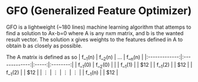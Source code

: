 # GFO (Generalized Feature Optimizer)
GFO is a lightweight (~180 lines) machine learning algorithm
that attemps to find a solution to Ax-b=0 where A is any
nxm matrix, and b is the wanted result vector. The solution x
gives weights to the features defined in A to obtain b as closely
as possible.

The A matrix is defined as so
| f_<sub>1</sub>(n) | f_<sub>2</sub>(n) | ... | f_<sub>n</sub>(n) |
|:-------------:|:-------------:|:-----:|:--------:|
| f_<sub>1</sub>(0) | f_<sub>2</sub>(0) | |
| f_<sub>1</sub>(1) | |   $12 |
| f_<sub>1</sub>(2) | |   $12 |
| f_<sub>1</sub>(2) | |   $12 |
| ⋮ | ⋮ | ⋮ | ⋮ |
| f_<sub>1</sub>(n) | |   $12 |
